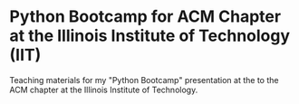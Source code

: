 # Python Bootcamp for ACM Chapter at the Illinois Institute of Technology (IIT)
Teaching materials for my "Python Bootcamp" presentation at the to the ACM chapter at the Illinois Institute of Technology.
